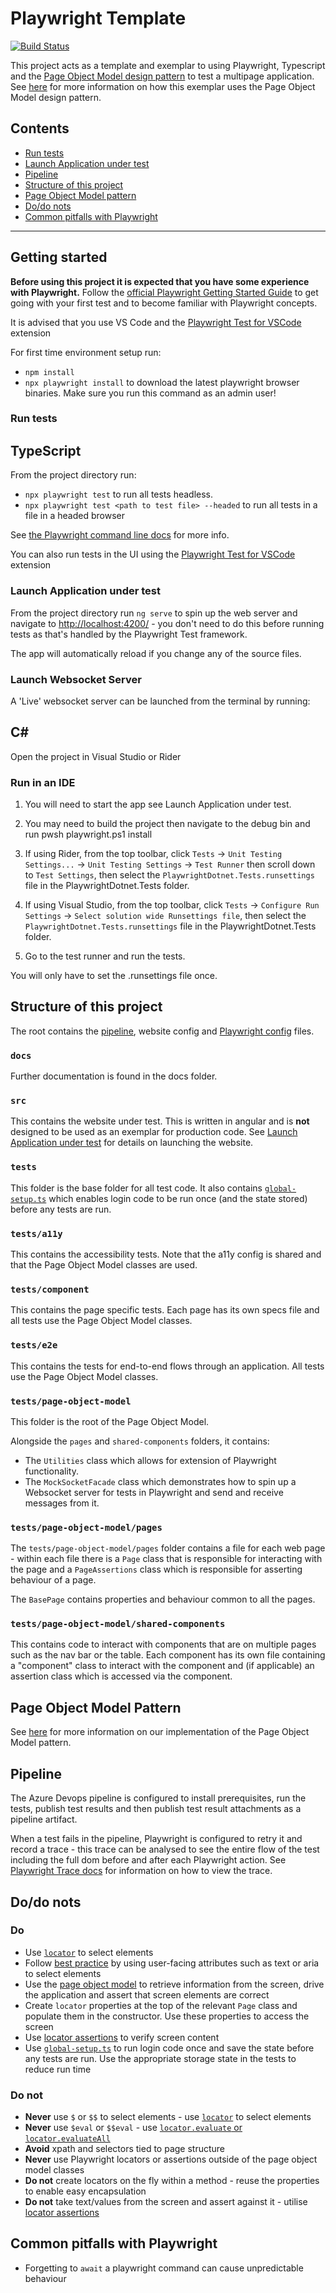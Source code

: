 # Playwright Template

[![Build Status](https://dev.azure.com/ukhogov/Pipelines/_apis/build/status/UKHO.playwright-template?branchName=main)](https://dev.azure.com/ukhogov/Pipelines/_build/latest?definitionId=318&branchName=main)

This project acts as a template and exemplar to using Playwright, Typescript and the [Page Object Model design pattern](docs/pageobjectmodel.md) to test a multipage application. See [here](docs/pageobjectmodel.md) for more information on how this exemplar uses the Page Object Model design pattern.

## Contents

* [Run tests](#run-tests)
* [Launch Application under test](#launch-application-under-test)
* [Pipeline](#pipeline)
* [Structure of this project](#structure-of-this-project)
* [Page Object Model pattern](docs/pageobjectmodel.md)
* [Do/do nots](#dodo-nots)
* [Common pitfalls with Playwright](#common-pitfalls-with-playwright)

---

## Getting started

**Before using this project it is expected that you have some experience with Playwright.** Follow the [official Playwright Getting Started Guide](https://playwright.dev/docs/intro) to get going with your first test and to become familiar with Playwright concepts.

It is advised that you use VS Code and the [Playwright Test for VSCode](https://playwright.dev/docs/getting-started-vscode) extension

For first time environment setup run:

* `npm install`
* `npx playwright install` to download the latest playwright browser binaries. Make sure you run this command as an admin user!

### Run tests

## TypeScript

From the project directory run:

* `npx playwright test` to run all tests headless.
* `npx playwright test <path to test file> --headed` to run all tests in a file in a headed browser

See [the Playwright command line docs](https://playwright.dev/docs/test-cli) for more info.

You can also run tests in the UI using the [Playwright Test for VSCode](https://playwright.dev/docs/getting-started-vscode) extension

### Launch Application under test

From the project directory run `ng serve` to spin up the web server and navigate to <http://localhost:4200/> - you don't need to do this before running tests as that's handled by the Playwright Test framework.

The app will automatically reload if you change any of the source files.

### Launch Websocket Server

A 'Live' websocket server can be launched from the terminal by running:

## C#

Open the project in Visual Studio or Rider

### Run in an IDE

1. You will need to start the app see Launch Application under test.

2. You may need to build the project then navigate to the debug bin and run pwsh playwright.ps1 install

3. If using Rider, from the top toolbar, click `Tests` -> `Unit Testing Settings...` -> `Unit Testing Settings` -> `Test Runner` then scroll down to `Test Settings`, then select the `PlaywrightDotnet.Tests.runsettings` file in the PlaywrightDotnet.Tests folder.

4. If using Visual Studio, from the top toolbar, click `Tests` -> `Configure Run Settings` -> `Select solution wide Runsettings file`, then select the `PlaywrightDotnet.Tests.runsettings` file in the PlaywrightDotnet.Tests folder.

5. Go to the test runner and run the tests.

You will only have to set the .runsettings file once.

## Structure of this project

The root contains the [pipeline](#pipeline), website config and [Playwright config](playwright.config.ts) files.

### `docs`

Further documentation is found in the docs folder.

### `src`

This contains the website under test. This is written in angular and is **not** designed to be used as an exemplar for production code. See [Launch Application under test](#launch-application-under-test) for details on launching the website.

### `tests`

This folder is the base folder for all test code. It also contains [`global-setup.ts`](tests/global-setup.ts) which enables login code to be run once (and the state stored) before any tests are run.

### `tests/a11y`

This contains the accessibility tests. Note that the a11y config is shared and that the Page Object Model classes are used.

### `tests/component`

This contains the page specific tests. Each page has its own specs file and all tests use the Page Object Model classes.

### `tests/e2e`

This contains the tests for end-to-end flows through an application. All tests use the Page Object Model classes.

### `tests/page-object-model`

This folder is the root of the Page Object Model.

Alongside the `pages` and `shared-components` folders, it contains:

* The `Utilities` class which allows for extension of Playwright functionality.
* The `MockSocketFacade` class which demonstrates how to spin up a Websocket server for tests in Playwright and send and receive messages from it.

### `tests/page-object-model/pages`

The `tests/page-object-model/pages` folder contains a file for each web page - within each file there is a `Page` class that is responsible for interacting with the page and a `PageAssertions` class which is responsible for asserting behaviour of a page.

The `BasePage` contains properties and behaviour common to all the pages.

### `tests/page-object-model/shared-components`

This contains code to interact with components that are on multiple pages such as the nav bar or the table. Each component has its own file containing a "component" class to interact with the component and (if applicable) an assertion class which is accessed via the component.

## Page Object Model Pattern

See [here](docs/pageobjectmodel.md) for more information on our implementation of the Page Object Model pattern.

## Pipeline

The Azure Devops pipeline is configured to install prerequisites, run the tests, publish test results and then publish test result attachments as a pipeline artifact.

When a test fails in the pipeline, Playwright is configured to retry it and record a trace - this trace can be analysed to see the entire flow of the test including the full dom before and after each Playwright action. See [Playwright Trace docs](https://playwright.dev/docs/trace-viewer) for information on how to view the trace.

## Do/do nots

### Do

* Use [`locator`](https://playwright.dev/docs/locators) to select elements
* Follow [best practice](https://playwright.dev/docs/selectors#best-practices) by using user-facing attributes such as text or aria to select elements
* Use the [page object model](docs/pageobjectmodel.md) to retrieve information from the screen, drive the application and assert that screen elements are correct
* Create `locator` properties at the top of the relevant `Page` class and populate them in the constructor. Use these properties to access the screen
* Use [locator assertions](https://playwright.dev/docs/test-assertions) to verify screen content
* Use [`global-setup.ts`](tests/global-setup.ts) to run login code once and save the state before any tests are run. Use the appropriate storage state in the tests to reduce run time

### Do not

* **Never** use `$` or `$$` to select elements - use [`locator`](https://playwright.dev/docs/locators) to select elements
* **Never** use `$eval` or `$$eval` - use [`locator.evaluate` or `locator.evaluateAll`](https://playwright.dev/docs/api/class-locator#locator-evaluate)
* **Avoid** xpath and selectors tied to page structure
* **Never** use Playwright locators or assertions outside of the page object model classes
* **Do not** create locators on the fly within a method - reuse the properties to enable easy encapsulation
* **Do not** take text/values from the screen and assert against it - utilise [locator assertions](https://playwright.dev/docs/test-assertions)

## Common pitfalls with Playwright

* Forgetting to `await` a playwright command can cause unpredictable behaviour

